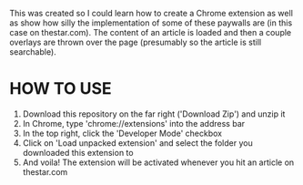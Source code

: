 This was created so I could learn how to create a Chrome extension as well as show how silly the implementation of some of these paywalls are (in this case on thestar.com). 
The content of an article is loaded and then a couple overlays are thrown over the page (presumably so the article is still searchable).

HOW TO USE
====================

1. Download this repository on the far right ('Download Zip') and unzip it
2. In Chrome, type 'chrome://extensions' into the address bar
3. In the top right, click the 'Developer Mode' checkbox
3. Click on 'Load unpacked extension' and select the folder you downloaded this extension to
4. And voila! The extension will be activated whenever you hit an article on thestar.com
